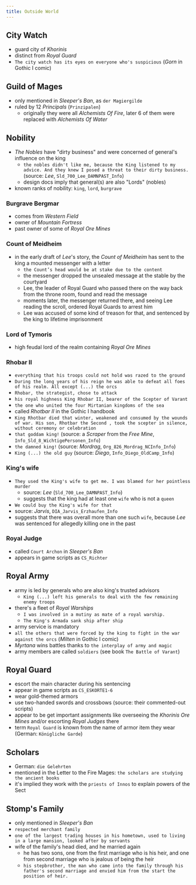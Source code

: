 ```yaml
---
title: Outside World
---
```


## City Watch
- guard city of _Khorinis_
- distinct from _Royal Guard_
- `The city watch has its eyes on everyone who's suspicious` (_Gorn_ in Gothic I comic)

## Guild of Mages
- only mentioned in _Sleeper's Ban_, as `der Magiergilde`
- ruled by 12 _Principals_ (`Prinzipalen`)
  - originally they were all _Alchemists Of Fire_, later 6 of them were replaced with _Alchemists Of Water_

## Nobility
- _The Nobles_ have "dirty business" and were concerned of general's influence on the king
  - `the nobles didn't like me, because the King listened to my advice. And they knew I posed a threat to their dirty business.` (source: _Lee_, `Sld_700_Lee_DAMNPAST_Info`)
  - design docs imply that general(s) are also "Lords" (nobles)
- known ranks of nobility: `king`, `lord`, `burgrave`

### Burgrave Bergmar
- comes from _Western Field_
- owner of _Mountain Fortress_
- past owner of some of _Royal Ore Mines_

### Count of Meidheim
- in the early draft of _Lee_'s story, the _Count of Meidheim_ has sent to the king a mounted messenger with a letter
  - `the Count’s head would be at stake due to the content`
  - the messenger dropped the unsealed message at the stable by the courtyard
  - Lee, the leader of Royal Guard who passed there on the way back from the throne room, found and read the message
  - moments later, the messenger returned there, and seeing Lee reading the scroll, ordered Royal Guards to arrest him
  - Lee was accused of some kind of treason for that, and sentenced by the king to lifetime imprisonment

### Lord of Tymoris
- high feudal lord of the realm containing _Royal Ore Mines_

### Rhobar II
- `everything that his troops could not hold was razed to the ground`
- `During the long years of his reign he was able to defeat all foes of his realm. All except (...) the orcs`
- `Rhobar, the strategist, chose to attack`
- `his royal highness King Rhobar II, bearer of the Scepter of Varant`
- `the one who united the four Mirtanian kingdoms of the sea`
- called _Rhotbar II_ in the Gothic I handbook
- `King Rhotbar died that winter, weakened and consumed by the wounds of war. His son, Rhotbar the Second , took the scepter in silence, without ceremony or celebration`
- `that goddam king!` (source: a _Scraper_ from the _Free Mine_, `Info_Sld_8_WichtigePersonen_Info`)
- `the damned king!` (source: _Mordrag_, `Org_826_Mordrag_NCInfo_Info`)
- `King (...) the old guy` (source: _Diego_, `Info_Diego_OldCamp_Info`)

### King's wife
- `They used the King's wife to get me. I was blamed for her pointless murder`
  - source: _Lee_ (`Sld_700_Lee_DAMNPAST_Info`)
  - suggests that the king had at least one `wife` who is not a `queen`
-  `We could buy the King's wife for that`
  - source: _Jarvis_, `DIA_Jarvis_Erzhaufen_Info`
  - suggests that there was overall more than one such `wife`, because _Lee_ was sentenced for allegedly killing one in the past

### Royal Judge
- called `Court Archon` in _Sleeper's Ban_
- appears in game scripts as `CS_Richter`

## Royal Army
- army is led by generals who are also king's trusted advisors
  - `King (...) left his generals to deal with the few remaining enemy troops`
- there's a fleet of _Royal Warships_
  - `I was involved in a mutiny as mate of a royal warship.`
  - `The King's Armada sank ship after ship`
- army service is mandatory 
 - `all the others that were forced by the king to fight in the war against the orcs` (_Milten_ in Gothic I comic)
- _Myrtana_ wins battles thanks to `the interplay of army and magic`
- army members are called `soldiers` (see book `The Battle of Varant`)

## Royal Guard
- escort the main character during his sentencing
- appear in game scripts as `CS_ESKORTE1-6`
- wear gold-themed armors
- use two-handed swords and crossbows (source: their commented-out scripts)
- appear to be get important assignments like overseeing the _Khorinis Ore Mines_ and/or escorting _Royal Judges_ there
- term `Royal Guard` is known from the name of armor item they wear (German: `Königliche Garde`)

## Scholars
- German: `die Gelehrten`
- mentioned in the Letter to the Fire Mages: `the scholars are studying the ancient books`
- it's implied they work with the `priests of Innos` to explain powers of the Sect

## Stomp's Family
- only mentioned in _Sleeper's Ban_
- `respected merchant family`
- `one of the largest trading houses in his hometown, used to living in a large mansion, looked after by servants`
- wife of the family's head died, and he married again
  - he has two sons, one from the first marriage who is his heir, and one from second marriage who is jealous of being the heir
  - `his stepbrother, the man who came into the family through his father's second marriage and envied him from the start the position of heir.`
